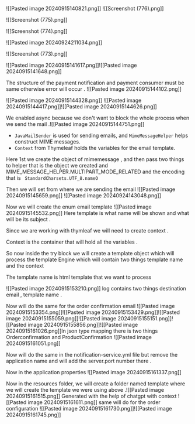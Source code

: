 
![[Pasted image 20240915140821.png]]
![[Screenshot (776).png]]

![[Screenshot (775).png]]

![[Screenshot (774).png]]

![[Pasted image 20240924211034.png]]


![[Screenshot (773).png]]

![[Pasted image 20240915141617.png]]![[Pasted image 20240915141648.png]]

The structure of the payment notification and payment consumer must be same otherwise error will occur .
![[Pasted image 20240915144102.png]]

![[Pasted image 20240915144328.png]]
![[Pasted image 20240915144417.png]]![[Pasted image 20240915144626.png]]

We enabled async because we don't want to block the whole process when we send the mail .![[Pasted image 20240915144751.png]]

- `JavaMailSender` is used for sending emails, and `MimeMessageHelper` helps construct MIME messages.
- `Context` from Thymeleaf holds the variables for the email template.

Here 1st we create the object of mimemessage , and then pass two things to helper that is the object we created and MIME_MESSAGE_HELPER.MULTIPART_MODE_RELATED and the encoding that is ` StandardCharsets.UTF_8.nameO`

Then we will set from where we are sending the email 
![[Pasted image 20240915145659.png]]
![[Pasted image 20240924143048.png]]

Now we will create the enum email template ![[Pasted image 20240915145532.png]]
Here template is what name will be shown and what will be its subject .


Since we are working with thymleaf we will need to create context .

Context is the container that will hold all the variables .

So now inside the try block we will  create a template object which will process the template Engine which will contain two things template name and the context 


The template name is html template that we want to process

![[Pasted image 20240915153210.png]]
log contains two things destination email , template name .


Now will do the same for the order confirmation email 
![[Pasted image 20240915153354.png]]![[Pasted image 20240915153429.png]]![[Pasted image 20240915155059.png]]![[Pasted image 20240915155151.png]]![[Pasted image 20240915155856.png]]![[Pasted image 20240915161026.png]]In json type mapping there is two things Orderconfirmation and ProductConfirmation 
![[Pasted image 20240915161051.png]]

Now will do the same in the notification-service.yml file but remove the application name and will add the server.port number there .

Now in the application properties 
![[Pasted image 20240915161337.png]]

Now in the resources folder, we will create a folder named template where we will create the template we were using above .![[Pasted image 20240915161515.png]]
Generated with the help of chatgpt with context ![[Pasted image 20240915161611.png]]
same will do for the order configuration 
![[Pasted image 20240915161730.png]]![[Pasted image 20240915161745.png]]

